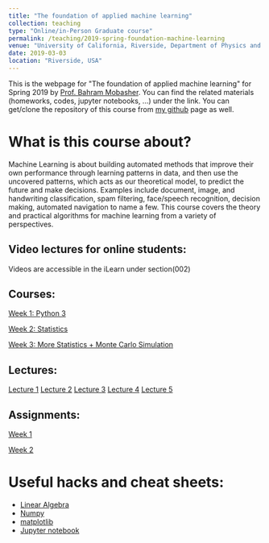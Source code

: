 ```yaml
---
title: "The foundation of applied machine learning"
collection: teaching
type: "Online/in-Person Graduate course"
permalink: /teaching/2019-spring-foundation-machine-learning
venue: "University of California, Riverside, Department of Physics and Astronomy"
date: 2019-03-03
location: "Riverside, USA"
---
```


This is the webpage for "The foundation of applied machine learning" for Spring 2019 by [Prof. Bahram Mobasher](http://faculty.ucr.edu/~mobasher/). You can find the related materials (homeworks, codes, jupyter notebooks, ...) under the link. You can get/clone the repository of this course from [my github](https://github.com/abtinshahidi/Foundation_applied_machine_learning) page as well.  


# What is this course about?


Machine Learning is about building automated methods that improve their own performance through learning patterns in data, and then use the uncovered patterns, which acts as our theoretical model, to predict the future and make decisions. Examples include document, image, and handwriting classification, spam filtering, face/speech recognition, decision making, automated navigation to name a few. This course covers the theory and practical algorithms for machine learning from a variety of perspectives.

## Video lectures for online students:
Videos are accessible in the iLearn under section(002)


## Courses:
[Week 1: Python 3](https://abtinshahidi.github.io/teaching/2019-spring-foundation-machine-learning/week1)  

[Week 2: Statistics](https://abtinshahidi.github.io/teaching/2019-spring-foundation-machine-learning/week2)  

[Week 3: More Statistics + Monte Carlo Simulation](https://abtinshahidi.github.io/teaching/2019-spring-foundation-machine-learning/week3)

## Lectures:
[Lecture 1](https://abtinshahidi.github.io/files/lecture1.pdf)
[Lecture 2](https://abtinshahidi.github.io/files/lecture2.pdf)
[Lecture 3](https://abtinshahidi.github.io/files/lecture3.pdf)
[Lecture 4](https://abtinshahidi.github.io/files/lecture4.pdf)
[Lecture 5](https://abtinshahidi.github.io/files/lecture5.pdf)


## Assignments:
[Week 1](https://abtinshahidi.github.io/files/week1.pdf)


[Week 2](https://abtinshahidi.github.io/files/week2.pdf)


<!-- ## Projects: -->


# Useful hacks and cheat sheets:
* [Linear Algebra](https://abtinshahidi.github.io/files/linearAlgebra-cheatsheet.pdf)
* [Numpy](https://abtinshahidi.github.io/files/numpy-cheatsheet.pdf)
* [matplotlib](https://abtinshahidi.github.io/files/matplotlib-cheatsheet.pdf)
* [Jupyter notebook](https://abtinshahidi.github.io/files/notebook-cheatsheet.pdf)

<!-- # Related materials: -->
